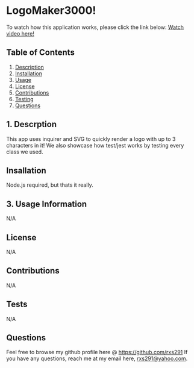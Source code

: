 #                             LogoMaker3000!


 To watch how this application works, please click the link below:
 [Watch video here!](https://drive.google.com/file/d/1JrSOYYTGwTmB-DcVkV3MWSJoSzgxl9nT/view)



##  Table of Contents  

1. [Description](#desc)
2. [Installation](#install)
3. [Usage](#usage)
4. [License](#license) 
5. [Contributions](#contributions)
6. [Testing](#testing)
7. [Questions](#questions) 

<a name="desc"></a>
## 1. Descrption

This app uses inquirer and SVG to quickly render a logo with up to 3 characters in it! We also showcase how test/jest works by testing every class we used.  

<a name="install"></a>
## Insallation
Node.js required, but thats it really. 

<a name="usage"></a>
## 3. Usage Information

N/A

<a name="license"></a>
## License  

N/A

 
<a name="contributions"></a>
## Contributions 

N/A

<a name="testing"></a>
## Tests

N/A

<a name="questions"></a>
## Questions 

Feel free to browse my github profile here @ https://github.com/rxs291
If you have any questions, reach me at my email here, rxs291@yahoo.com.

